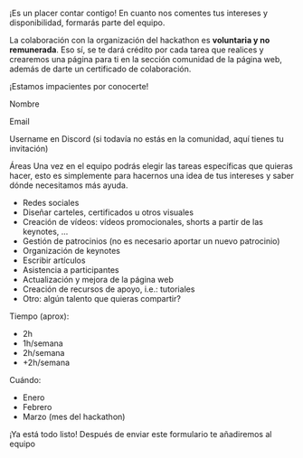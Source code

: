 ¡Es un placer contar contigo! En cuanto nos comentes tus intereses y disponibilidad, formarás parte del equipo.

La colaboración con la organización del hackathon es **voluntaria y no remunerada**. Eso sí, se te dará crédito por cada tarea que realices y crearemos una página para ti en la sección comunidad de la página web, además de darte un certificado de colaboración.

¡Estamos impacientes por conocerte!


Nombre

Email

Username en Discord (si todavía no estás en la comunidad, aquí tienes tu invitación)

Áreas
Una vez en el equipo podrás elegir las tareas específicas que quieras hacer, esto es simplemente para hacernos una idea de tus intereses y saber dónde necesitamos más ayuda.
- Redes sociales
- Diseñar carteles, certificados u otros visuales
- Creación de vídeos: vídeos promocionales, shorts a partir de las keynotes, ...
- Gestión de patrocinios (no es necesario aportar un nuevo patrocinio)
- Organización de keynotes
- Escribir artículos
- Asistencia a participantes
- Actualización y mejora de la página web
- Creación de recursos de apoyo, i.e.: tutoriales
- Otro: algún talento que quieras compartir?

Tiempo (aprox):
- 2h
- 1h/semana
- 2h/semana
- +2h/semana

Cuándo:
- Enero
- Febrero
- Marzo (mes del hackathon)

¡Ya está todo listo! Después de enviar este formulario te añadiremos al equipo
